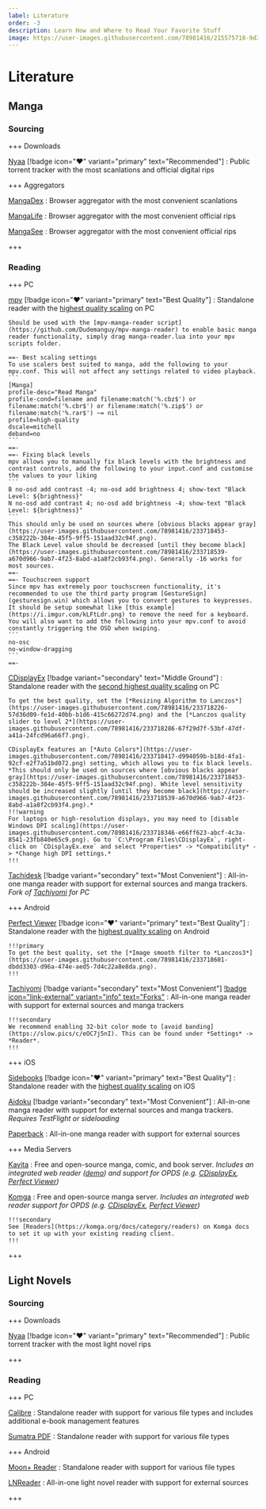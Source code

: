 ```yaml
---
label: Literature
order: -3
description: Learn How and Where to Read Your Favorite Stuff
image: https://user-images.githubusercontent.com/78981416/215575718-9d206b3c-4377-4bb4-baea-72516953c85f.gif
---
```


# Literature

## Manga

### Sourcing

+++ Downloads

[Nyaa](https://nyaa.si) [!badge icon=":heart:" variant="primary" text="Recommended"]
:   Public torrent tracker with the most scanlations and official digital rips

+++ Aggregators

[MangaDex](https://mangadex.org)
:   Browser aggregator with the most convenient scanlations

[MangaLife](https://manga4life.com)
:   Browser aggregator with the most convenient official rips

[MangaSee](https://mangasee123.com)
:   Browser aggregator with the most convenient official rips

+++

### Reading

+++ PC

[mpv](https://mpv.io/installation/) [!badge icon=":heart:" variant="primary" text="Best Quality"]
:   Standalone reader with the [highest quality scaling]() on PC

    Should be used with the [mpv-manga-reader script](https://github.com/Dudemanguy/mpv-manga-reader) to enable basic manga reader functionality, simply drag manga-reader.lua into your mpv scripts folder.

    ==- Best scaling settings
    To use scalers best suited to manga, add the following to your mpv.conf. This will not affect any settings related to video playback.
    ```
    [Manga]
    profile-desc="Read Manga"
    profile-cond=filename and filename:match('%.cbz$') or filename:match('%.cbr$') or filename:match('%.zip$') or filename:match('%.rar$') ~= nil
    profile=high-quality
    dscale=mitchell
    deband=no
    ```
    ==-
    ==- Fixing black levels
    mpv allows you to manually fix black levels with the brightness and contrast controls, add the following to your input.conf and customise the values to your liking
    ```
    B no-osd add contrast -4; no-osd add brightness 4; show-text "Black Level: ${brightness}"
    N no-osd add contrast 4; no-osd add brightness -4; show-text "Black Level: ${brightness}"
    ```
    This should only be used on sources where [obvious blacks appear gray](https://user-images.githubusercontent.com/78981416/233718453-c358222b-384e-45f5-9ff5-151aad32c94f.png).
    The Black Level value should be decreased [until they become black](https://user-images.githubusercontent.com/78981416/233718539-a670d966-9ab7-4f23-8abd-a1a8f2cb93f4.png). Generally -16 works for most sources.
    ==-
    ==- Touchscreen support
    Since mpv has extremely poor touchscreen functionality, it's recommended to use the third party program [GestureSign](gesturesign.win) which allows you to convert gestures to keypresses.
    It should be setup somewhat like [this example](https://i.imgur.com/kLFtLdr.png) to remove the need for a keyboard.  
    You will also want to add the following into your mpv.conf to avoid constantly triggering the OSD when swiping.
    ```
    no-osc
    no-window-dragging
    ```
    ==-

[CDisplayEx](https://www.cdisplayex.com) [!badge variant="secondary" text="Middle Ground"]
:   Standalone reader with the [second highest quality scaling](https://slow.pics/c/y737QBlP) on PC

    To get the best quality, set the [*Resizing Algorithm to Lanczos*](https://user-images.githubusercontent.com/78981416/233718226-57d36d09-fe1d-40bb-b1d6-415c66272d74.png) and the [*Lanczos quality slider to level 2*](https://user-images.githubusercontent.com/78981416/233718286-67f29d7f-53bf-47df-a41a-24fcd96a66f7.png).

    CDisplayEx features an [*Auto Colors*](https://user-images.githubusercontent.com/78981416/233718417-d994059b-b18d-4fa1-92cf-e2f7a51bd072.png) setting, which allows you to fix black levels. *This should only be used on sources where [obvious blacks appear gray](https://user-images.githubusercontent.com/78981416/233718453-c358222b-384e-45f5-9ff5-151aad32c94f.png). White level sensitivity should be increased slightly [until they become black](https://user-images.githubusercontent.com/78981416/233718539-a670d966-9ab7-4f23-8abd-a1a8f2cb93f4.png).*
    !!!warning
    For laptops or high-resolution displays, you may need to [disable Windows DPI scaling](https://user-images.githubusercontent.com/78981416/233718346-e66ff623-abcf-4c3a-8541-23fb840e65c9.png). Go to `C:\Program Files\CDisplayEx`, right-click on `CDisplayEx.exe` and select *Properties* -> *Compatibility* -> *Change high DPI settings.*
    !!!

[Tachidesk](https://github.com/Suwayomi/Tachidesk-Server) [!badge variant="secondary" text="Most Convenient"]
:   All-in-one manga reader with support for external sources and manga trackers. *Fork of [Tachiyomi](https://tachiyomi.org) for PC*

+++ Android

[Perfect Viewer](https://play.google.com/store/apps/details?id=com.rookiestudio.perfectviewer) [!badge icon=":heart:" variant="primary" text="Best Quality"]
:   Standalone reader with the [highest quality scaling](https://slow.pics/c/y737QBlP) on Android

    !!!primary
    To get the best quality, set the [*Image smooth filter to *Lanczos3*](https://user-images.githubusercontent.com/78981416/233718601-dbdd3303-d96a-474e-aed5-7d4c22a8e8da.png).
    !!!

[Tachiyomi](https://tachiyomi.org) [!badge variant="secondary" text="Most Convenient"] [!badge icon="link-external" variant="info" text="Forks"](https://tachiyomi.org/forks)
:   All-in-one manga reader with support for external sources and manga trackers

    !!!secondary
    We recommend enabling 32-bit color mode to [avoid banding](https://slow.pics/c/eOC7j5nI). This can be found under *Settings* -> *Reader*.
    !!!

+++ iOS

[Sidebooks](https://apps.apple.com/app/id409777225) [!badge icon=":heart:" variant="primary" text="Best Quality"]
:   Standalone reader with the [highest quality scaling](https://slow.pics/c/gUsyOomL) on iOS

[Aidoku](https://aidoku.app) [!badge variant="secondary" text="Most Convenient"]
:   All-in-one manga reader with support for external sources and manga trackers. *Requires TestFlight or sideloading*

[Paperback](https://paperback.moe)
:   All-in-one manga reader with support for external sources

+++ Media Servers

[Kavita](https://www.kavitareader.com)
:   Free and open-source manga, comic, and book server. *Includes an integrated web reader ([demo](https://wiki.kavitareader.com/en/kavita-demo)) and support for OPDS (e.g. [CDisplayEx](https://www.cdisplayex.com), [Perfect Viewer](https://play.google.com/store/apps/details?id=com.rookiestudio.perfectviewer))*

[Komga](https://komga.org)
:   Free and open-source manga server. *Includes an integrated web reader support for OPDS (e.g. [CDisplayEx](https://www.cdisplayex.com), [Perfect Viewer](https://play.google.com/store/apps/details?id=com.rookiestudio.perfectviewer))*

    !!!secondary
    See [Readers](https://komga.org/docs/category/readers) on Komga docs to set it up with your existing reading client.
    !!!

+++

## Light Novels

### Sourcing

+++ Downloads

[Nyaa](https://nyaa.si) [!badge icon=":heart:" variant="primary" text="Recommended"]
:   Public torrent tracker with the most light novel rips

+++

### Reading

+++ PC

[Calibre](https://calibre-ebook.com)
:   Standalone reader with support for various file types and includes additional e-book management features

[Sumatra PDF](https://www.sumatrapdfreader.org)
:   Standalone reader with support for various file types

+++ Android

[Moon+ Reader](https://play.google.com/store/apps/details?id=com.flyersoft.moonreader)
:   Standalone reader with support for various file types

[LNReader](https://github.com/LNReader/lnreader)
:   All-in-one light novel reader with support for external sources

+++
